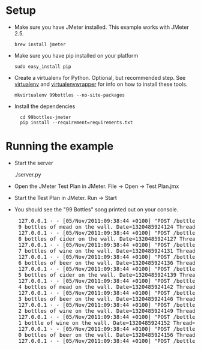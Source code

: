 
# Setup
* Make sure you have JMeter installed. This example works with JMeter 2.5.

    ```brew install jmeter```
* Make sure you have pip installed on your platform

    ```sudo easy_install pip```
* Create a virtualenv for Python. Optional, but recommended step. See [virtualenv](http://pypi.python.org/pypi/virtualenv) and [virtualenvwrapper](http://www.doughellmann.com/docs/virtualenvwrapper/) for info on how to install these tools.
   
    ```mkvirtualenv 99bottles --no-site-packages```
* Install the dependencies

        cd 99bottles-jmeter
        pip install --requirement=requirements.txt

# Running the example
* Start the server

    ./server.py
* Open the JMeter Test Plan in JMeter. File -> Open -> Test Plan.jmx
* Start the Test Plan in JMeter. Run -> Start
* You should see the "99 Bottles" song printed out on your console.
<pre>
    127.0.0.1 - - [05/Nov/2011:09:38:44 +0100] "POST /bottle HTTP/1.1" 200 7 "-" "Java/1.6.0_26"
    9 bottles of mead on the wall. Date=1320485924124 Thread=3
    127.0.0.1 - - [05/Nov/2011:09:38:44 +0100] "POST /bottle HTTP/1.1" 200 7 "-" "Java/1.6.0_26"
    8 bottles of cider on the wall. Date=1320485924127 Thread=3
    127.0.0.1 - - [05/Nov/2011:09:38:44 +0100] "POST /bottle HTTP/1.1" 200 7 "-" "Java/1.6.0_26"
    7 bottles of wine on the wall. Date=1320485924131 Thread=3
    127.0.0.1 - - [05/Nov/2011:09:38:44 +0100] "POST /bottle HTTP/1.1" 200 7 "-" "Java/1.6.0_26"
    6 bottles of beer on the wall. Date=1320485924136 Thread=3
    127.0.0.1 - - [05/Nov/2011:09:38:44 +0100] "POST /bottle HTTP/1.1" 200 7 "-" "Java/1.6.0_26"
    5 bottles of cider on the wall. Date=1320485924139 Thread=3
    127.0.0.1 - - [05/Nov/2011:09:38:44 +0100] "POST /bottle HTTP/1.1" 200 7 "-" "Java/1.6.0_26"
    4 bottles of mead on the wall. Date=1320485924142 Thread=3
    127.0.0.1 - - [05/Nov/2011:09:38:44 +0100] "POST /bottle HTTP/1.1" 200 7 "-" "Java/1.6.0_26"
    3 bottles of beer on the wall. Date=1320485924146 Thread=3
    127.0.0.1 - - [05/Nov/2011:09:38:44 +0100] "POST /bottle HTTP/1.1" 200 7 "-" "Java/1.6.0_26"
    2 bottles of wine on the wall. Date=1320485924149 Thread=3
    127.0.0.1 - - [05/Nov/2011:09:38:44 +0100] "POST /bottle HTTP/1.1" 200 7 "-" "Java/1.6.0_26"
    1 bottle of wine on the wall. Date=1320485924152 Thread=3
    127.0.0.1 - - [05/Nov/2011:09:38:44 +0100] "POST /bottle HTTP/1.1" 200 7 "-" "Java/1.6.0_26"
    0 bottles of beer on the wall. Date=1320485924156 Thread=3
    127.0.0.1 - - [05/Nov/2011:09:38:44 +0100] "POST /bottle HTTP/1.1" 200 7 "-" "Java/1.6.0_26"
</pre>
